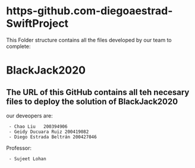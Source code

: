 # https-github.com-diegoaestrad-SwiftProject
This Folder structure contains all the files developed by our team to complete:

# BlackJack2020

## The URL of this GitHub contains all teh necesary files to deploy the solution of BlackJack2020
our deveopers are:

```
 - Chao Liu   200394906
 - Geidy Ducuara Ruiz 200419082
 - Diego Estrada Beltrán 200427046
```

Professor: 
```
 - Sujeet Lohan
```

